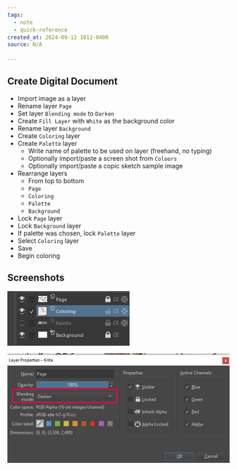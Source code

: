 ```yaml
---
tags:
  - note
  - quick-reference
created_at: 2024-09-12 1012-0400
source: N/A

---
```


## Create Digital Document

- Import image as a layer
- Rename layer `Page`
- Set layer `Blending mode` to `Darken`
- Create `Fill Layer` with `White` as the background color
- Rename layer `Background`
- Create `Coloring` layer 
- Create `Palette` layer
	- Write name of palette to be used on layer (freehand, no typing)
	- Optionally import/paste a screen shot from `Coloors`
	- Optionally import/paste a copic sketch sample image
- Rearrange layers
	- From top to bottom
	- `Page`
	- `Coloring`
	- `Palette`
	- `Background`
- Lock `Page` layer
- Lock `Background` layer
- If palette was chosen, lock `Palette` layer
- Select `Coloring` layer
- Save
- Begin coloring

## Screenshots

![](Notes/attachments/2024-09-13_16-56.png)

![](Notes/attachments/2024-09-13_16-56_1.png)